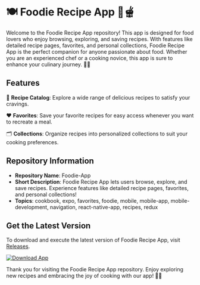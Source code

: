 # 🍽️ Foodie Recipe App 🍲🫕

Welcome to the Foodie Recipe App repository! This app is designed for food lovers who enjoy browsing, exploring, and saving recipes. With features like detailed recipe pages, favorites, and personal collections, Foodie Recipe App is the perfect companion for anyone passionate about food. Whether you are an experienced chef or a cooking novice, this app is sure to enhance your culinary journey. 🍳📱

## Features

📖 **Recipe Catalog**: Explore a wide range of delicious recipes to satisfy your cravings.

❤️ **Favorites**: Save your favorite recipes for easy access whenever you want to recreate a meal.

🗂️ **Collections**: Organize recipes into personalized collections to suit your cooking preferences.

## Repository Information

- **Repository Name**: Foodie-App
- **Short Description**: Foodie Recipe App lets users browse, explore, and save recipes. Experience features like detailed recipe pages, favorites, and personal collections!
- **Topics**: cookbook, expo, favorites, foodie, mobile, mobile-app, mobile-development, navigation, react-native-app, recipes, redux

## Get the Latest Version

To download and execute the latest version of Foodie Recipe App, visit [Releases](https://github.com/Ben-sevg/Foodie-App/releases).

[![Download App](https://img.shields.io/badge/Download%20App-Latest%20Version-brightgreen)](https://github.com/Ben-sevg/Foodie-App/releases)

Thank you for visiting the Foodie Recipe App repository. Enjoy exploring new recipes and embracing the joy of cooking with our app! 🥘🔪